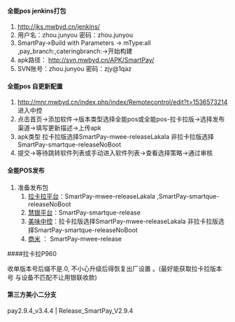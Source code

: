 #### 全能pos jenkins打包

1. http://jks.mwbyd.cn/jenkins/
2. 用户名：zhou.junyou  密码：zhou.junyou
3. SmartPay->Build with Parameters ->  mType:all  ,pay_branch:,cateringbranch:->开始构建
4. apk路径： http://svn.mwbyd.cn/APK/SmartPay/
5. SVN账号：zhou.junyou 密码：zjy@1qaz

#### 全能pos 自更新配置

1. http://mnr.mwbyd.cn/index.php/index/Remotecontrol/edit?t=1536573214  进入中控
2. 点击首页->添加软件->版本类型选择全能pos或全能pos-拉卡拉版->选择发布渠道->填写更新描述->上传apk
3.  apk类型 拉卡拉版选择SmartPay-mwee-releaseLakala   非拉卡拉版选择SmartPay-smartque-releaseNoBoot
4. 提交->等待跳转软件列表或手动进入软件列表->查看选择策略->通过审核

#### 全能POS发布

1. 准备发布包
   1.  [拉卡拉平台](http://open.lakala.com/)：SmartPay-mwee-releaseLakala ,SmartPay-smartque-releaseNoBoot
   2.  [慧银平台](https://www.wizarview.cn/wizarView/index.action)：SmartPay-smartque-release
   3.  [美味中控](http://mnr.mwbyd.cn/index.php/index/Remotecontrol/edit?t=1536579258)：拉卡拉版选择SmartPay-mwee-releaseLakala   非拉卡拉版选择SmartPay-smartque-releaseNoBoot
   4.  [商米](<http://partner.sunmi.com/>)  ： SmartPay-mwee-release

####拉卡拉P960

收单版本号后缀不是.0, 不小心升级后得恢复出厂设置 。(最好能获取拉卡拉版本号 与设备不匹配不让用银联收款)

#### 第三方美小二分支
pay2.9.4_v3.4.4 | Release_SmartPay_V2.9.4





